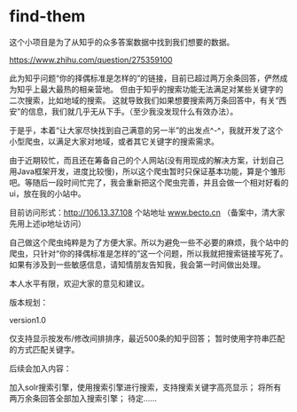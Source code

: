 # find-them

这个小项目是为了从知乎的众多答案数据中找到我们想要的数据。

https://www.zhihu.com/question/275359100

此为知乎问题“你的择偶标准是怎样的”的链接，目前已超过两万余条回答，俨然成为知乎上最大最热的相亲营地。
但由于知乎的搜索功能无法满足对某些关键字的二次搜索，比如地域的搜索。
这就导致我们如果想要搜索两万条回答中，有关“西安”的信息，我们就几乎无从下手。（至少我没发现什么有效办法）。

于是乎，本着“让大家尽快找到自己满意的另一半”的出发点^-^，我就开发了这个小型爬虫，以满足大家对地域，或者其它关键字的搜索需求。

由于近期较忙，而且还在筹备自己的个人网站(没有用现成的解决方案，计划自己用Java框架开发，进度比较慢)，所以这个爬虫暂时只保证基本功能，算是个雏形吧。等随后一段时间忙完了，我会重新把这个爬虫完善，并且会做一个相对好看的ui，放在我的小站中。

目前访问形式：http://106.13.37.108
个站地址 www.becto.cn （备案中，清大家先用上述ip地址访问）

自己做这个爬虫纯粹是为了方便大家。所以为避免一些不必要的麻烦，我个站中的爬虫，只针对“你的择偶标准是怎样的”这一个问题，所以我就把搜索链接写死了。
如果有涉及到一些敏感信息，请知情朋友告知我，我会第一时间做出处理。


本人水平有限，欢迎大家的意见和建议。


版本规划：

version1.0

仅支持显示按发布/修改间排排序，最近500条的知乎回答；
暂时使用字符串匹配的方式匹配关键字。

后续会加入内容：

加入solr搜索引擎，使用搜索引擎进行搜索，支持搜索关键字高亮显示；
将所有两万余条回答全部加入搜索引擎；
待定……
